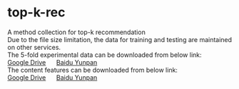 # top-k-rec
A method collection for top-k recommendation</br>
Due to the file size limitation, the data for training and testing are maintained on other services.</br>
The 5-fold experimental data can be downloaded from below link:</br>
<a href="https://drive.google.com/open?id=0Bz6bXb44ws2WcGtyNGltajJTcWc">Google Drive</a>&nbsp;&nbsp;&nbsp;&nbsp;&nbsp;&nbsp;<a href="http://pan.baidu.com/s/1jHPBVgy">Baidu Yunpan</a></br>
The content features can be downloaded from below link:</br>
<a href="https://drive.google.com/open?id=0Bz6bXb44ws2WUXBuVGwzNDBlQXM">Google Drive</a>&nbsp;&nbsp;&nbsp;&nbsp;&nbsp;&nbsp;<a href="">Baidu Yunpan</a></br>

